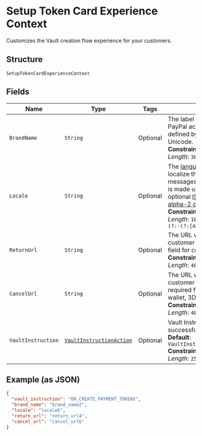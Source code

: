 
# Setup Token Card Experience Context

Customizes the Vault creation flow experience for your customers.

## Structure

`SetupTokenCardExperienceContext`

## Fields

| Name | Type | Tags | Description | Getter | Setter |
|  --- | --- | --- | --- | --- | --- |
| `BrandName` | `String` | Optional | The label that overrides the business name in the PayPal account on the PayPal site. The pattern is defined by an external party and supports Unicode.<br>**Constraints**: *Minimum Length*: `1`, *Maximum Length*: `300`, *Pattern*: `^.*$` | String getBrandName() | setBrandName(String brandName) |
| `Locale` | `String` | Optional | The [language tag](https://tools.ietf.org/html/bcp47#section-2) for the language in which to localize the error-related strings, such as messages, issues, and suggested actions. The tag is made up of the [ISO 639-2 language code](https://www.loc.gov/standards/iso639-2/php/code_list.php), the optional [ISO-15924 script tag](https://www.unicode.org/iso15924/codelists.html), and the [ISO-3166 alpha-2 country code](/api/rest/reference/country-codes/) or [M49 region code](https://unstats.un.org/unsd/methodology/m49/).<br>**Constraints**: *Minimum Length*: `2`, *Maximum Length*: `10`, *Pattern*: `^[a-z]{2}(?:-[A-Z][a-z]{3})?(?:-(?:[A-Z]{2}\|[0-9]{3}))?$` | String getLocale() | setLocale(String locale) |
| `ReturnUrl` | `String` | Optional | The URL where the customer is redirected after customer approves leaves the flow. It is a required field for contingency flows like PayPal wallet, 3DS.<br>**Constraints**: *Minimum Length*: `1`, *Maximum Length*: `4000` | String getReturnUrl() | setReturnUrl(String returnUrl) |
| `CancelUrl` | `String` | Optional | The URL where the customer is redirected after customer cancels or leaves the flow. It is a required field for contingency flows like PayPal wallet, 3DS.<br>**Constraints**: *Minimum Length*: `1`, *Maximum Length*: `4000` | String getCancelUrl() | setCancelUrl(String cancelUrl) |
| `VaultInstruction` | [`VaultInstructionAction`](../../doc/models/vault-instruction-action.md) | Optional | Vault Instruction on action to be performed after a successful payer approval.<br>**Default**: `VaultInstructionAction.ON_CREATE_PAYMENT_TOKENS`<br>**Constraints**: *Minimum Length*: `1`, *Maximum Length*: `255`, *Pattern*: `^[A-Z_]+$` | VaultInstructionAction getVaultInstruction() | setVaultInstruction(VaultInstructionAction vaultInstruction) |

## Example (as JSON)

```json
{
  "vault_instruction": "ON_CREATE_PAYMENT_TOKENS",
  "brand_name": "brand_name2",
  "locale": "locale6",
  "return_url": "return_url4",
  "cancel_url": "cancel_url6"
}
```

